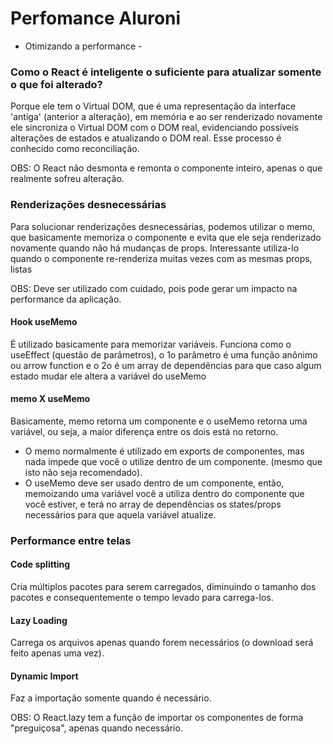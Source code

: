 # Perfomance Aluroni
- Otimizando a performance - 

### Como o React é inteligente o suficiente para atualizar somente o que foi alterado?
Porque ele tem o Virtual DOM, que é uma representação da interface 'antiga' (anterior a alteração), em memória e ao ser renderizado novamente ele sincroniza o Virtual DOM com o DOM real, evidenciando possíveis alterações de estados e atualizando o DOM real.
Esse processo é conhecido como reconciliação.

OBS: O React não desmonta e remonta o componente inteiro, apenas o que realmente sofreu alteração. 

### Renderizações desnecessárias  
Para solucionar renderizações desnecessárias, podemos utilizar o memo, que basicamente memoriza o componente e evita que ele seja renderizado novamente quando não há mudanças de props. Interessante utiliza-lo quando o componente re-renderiza muitas vezes com as mesmas props, listas

OBS: Deve ser utilizado com cuidado, pois pode gerar um impacto na performance da aplicação.

#### Hook useMemo
É utilizado basicamente para memorizar variáveis. Funciona como o useEffect (questão de parâmetros), o 1o parâmetro é uma função anônimo ou arrow function e o 2o é um array de dependências para que caso algum estado mudar ele altera a variável do useMemo

#### memo X useMemo
Basicamente, memo retorna um componente e o useMemo retorna uma variável, ou seja, a maior diferença entre os dois está no retorno.
- O memo normalmente é utilizado em exports de componentes, mas nada impede que você o utilize dentro de um componente. (mesmo que isto não seja recomendado).
- O useMemo deve ser usado dentro de um componente, então, memoizando uma variável você a utiliza dentro do componente que você estiver, e terá no array de dependências os states/props necessários para que aquela variável atualize.

### Performance entre telas 
#### Code splitting
Cria múltiplos pacotes para serem carregados, diminuindo o tamanho dos pacotes e consequentemente o tempo levado para carrega-los.

#### Lazy Loading
Carrega os arquivos apenas quando forem necessários (o download será feito apenas uma vez).

#### Dynamic Import
Faz a importação somente quando é necessário.

OBS: O React.lazy tem a função de importar os componentes de forma "preguiçosa", apenas quando necessário.
